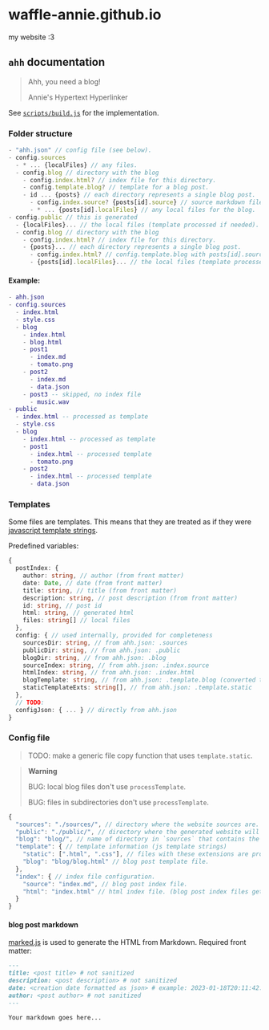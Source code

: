 # waffle-annie.github.io
my website :3

## `ahh` documentation

> Ahh, you need a blog!
>
> Annie's Hypertext Hyperlinker

See [`scripts/build.js`](scripts/build.js) for the implementation.

### Folder structure

```js
- "ahh.json" // config file (see below).
- config.sources
  - * ... {localFiles} // any files.
  - config.blog // directory with the blog
    - config.index.html? // index file for this directory.
    - config.template.blog? // template for a blog post.
    - id ... {posts} // each directory represents a single blog post.
      - config.index.source? {posts[id].source} // source markdown file.
      - * ... {posts[id].localFiles} // any local files for the blog.
- config.public // this is generated
  - {localFiles}... // the local files (template processed if needed).
  - config.blog // directory with the blog
    - config.index.html? // index file for this directory.
    - {posts}... // each directory represents a single blog post.
      - config.index.html? // config.template.blog with posts[id].source
      - {posts[id].localFiles}... // the local files (template processed if needed).
```

#### Example:

```lua
- ahh.json
- config.sources
  - index.html
  - style.css
  - blog
    - index.html
    - blog.html
    - post1
      - index.md
      - tomato.png
    - post2
      - index.md
      - data.json
    - post3 -- skipped, no index file
      - music.wav
- public
  - index.html -- processed as template
  - style.css
  - blog
    - index.html -- processed as template
    - post1
      - index.html -- processed template
      - tomato.png
    - post2
      - index.html -- processed template
      - data.json
```

### Templates

Some files are templates. This means that they are treated as if they were
[javascript template strings](https://developer.mozilla.org/en-US/docs/Web/JavaScript/Reference/Template_literals).

Predefined variables:
```typescript
{
  postIndex: {
    author: string, // author (from front matter)
    date: Date, // date (from front matter)
    title: string, // title (from front matter)
    description: string, // post description (from front matter)
    id: string, // post id
    html: string, // generated html
    files: string[] // local files
  },
  config: { // used internally, provided for completeness
    sourcesDir: string, // from ahh.json: .sources
    publicDir: string, // from ahh.json: .public
    blogDir: string, // from ahh.json: .blog
    sourceIndex: string, // from ahh.json: .index.source
    htmlIndex: string, // from ahh.json: .index.html
    blogTemplate: string, // from ahh.json: .template.blog (converted to full path)
    staticTemplateExts: string[], // from ahh.json: .template.static
  },
  // TODO:
  configJson: { ... } // directly from ahh.json
}
```

### Config file

> TODO: make a generic file copy function that uses `template.static`.

> **Warning**
>
> BUG: local blog files don't use `processTemplate`.
>
> BUG: files in subdirectories don't use `processTemplate`.

```js
{
  "sources": "./sources/", // directory where the website sources are.
  "public": "./public/", // directory where the generated website will go in.
  "blog": "blog/", // name of directory in `sources` that contains the blog data.
  "template": { // template information (js template strings)
    "static": [".html", ".css"], // files with these extensions are processed as templates.
    "blog": "blog/blog.html" // blog post template file.
  },
  "index": { // index file configuration.
    "source": "index.md", // blog post index file.
    "html": "index.html" // html index file. (blog post index files get converted into html index files)
  }
}
```

#### blog post markdown

[marked.js](https://marked.js.org/) is used to generate the HTML from Markdown. Required front matter:

```markdown
---
title: <post title> # not sanitized
description: <post description> # not sanitized
date: <creation date formatted as json> # example: 2023-01-18T20:11:42.035Z
author: <post author> # not sanitized
---

Your markdown goes here...
```

